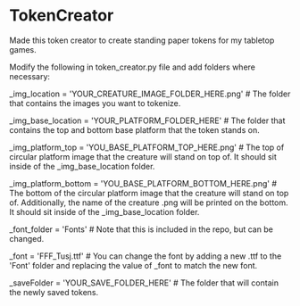 # TokenCreator

Made this token creator to create standing paper tokens for my tabletop games. 

Modify the following in token_creator.py file and add folders where necessary:

_img_location = 'YOUR_CREATURE_IMAGE_FOLDER_HERE.png' # The folder that contains the images you want to tokenize.

_img_base_location = 'YOUR_PLATFORM_FOLDER_HERE' # The folder that contains the top and bottom base platform that the token stands on.

_img_platform_top = 'YOU_BASE_PLATFORM_TOP_HERE.png' # The top of circular platform image that the creature will stand on top of. It should sit inside of the _img_base_location folder.

_img_platform_bottom = 'YOU_BASE_PLATFORM_BOTTOM_HERE.png' # The bottom of the circular platform image that the creature will stand on top of. Additionally, the name of the creature .png will be printed on the bottom. It should sit inside of the _img_base_location folder.

_font_folder = 'Fonts' # Note that this is included in the repo, but can be changed. 

_font = 'FFF_Tusj.ttf' # You can change the font by adding a new .ttf to the 'Font' folder and replacing the value of _font to match the new font.

_saveFolder = 'YOUR_SAVE_FOLDER_HERE' # The folder that will contain the newly saved tokens.
